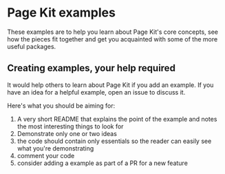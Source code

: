 # Page Kit examples

These examples are to help you learn about Page Kit's core concepts, see how the pieces fit together and get you acquainted with some of the more useful packages.


## Creating examples, your help required

It would help others to learn about Page Kit if you add an example. If you have an idea for a helpful example, open an issue to discuss it.

Here's what you should be aiming for:

1. A very short README that explains the point of the example and notes the most interesting things to look for
2. Demonstrate only one or two ideas
3. the code should contain only essentials so the reader can easily see what you're demonstrating
4. comment your code
5. consider adding a example as part of a PR for a new feature

